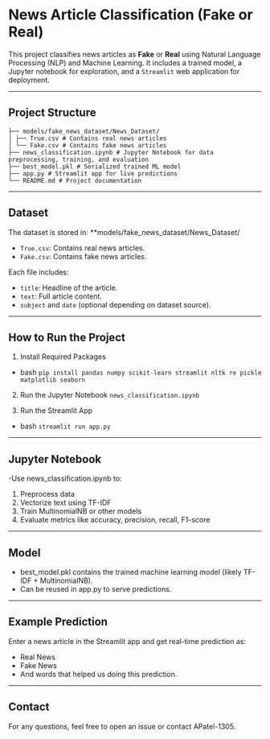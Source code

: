 # News Article Classification (Fake or Real)

This project classifies news articles as **Fake** or **Real** using Natural Language Processing (NLP) and Machine Learning. It includes a trained model, a Jupyter notebook for exploration, and a `Streamlit` web application for deployment.

---

## Project Structure

```text
├── models/fake_news_dataset/News_Dataset/
│ ├── True.csv # Contains real news articles
│ └── Fake.csv # Contains fake news articles
├── news_classification.ipynb # Jupyter Notebook for data preprocessing, training, and evaluation
├── best_model.pkl # Serialized trained ML model
├── app.py # Streamlit app for live predictions
└── README.md # Project documentation
```
---
## Dataset

The dataset is stored in:
**models/fake_news_dataset/News_Dataset/
- `True.csv`: Contains real news articles.
- `Fake.csv`: Contains fake news articles.

Each file includes:
- `title`: Headline of the article.
- `text`: Full article content.
- `subject` and `date` (optional depending on dataset source).

---

## How to Run the Project

1. Install Required Packages
- bash
`
pip install pandas numpy scikit-learn streamlit nltk re pickle matplotlib seaborn
`

2. Run the Jupyter Notebook
`
news_classification.ipynb
`
   
3. Run the Streamlit App
- bash
`
streamlit run app.py
`

---

## Jupyter Notebook
-Use news_classification.ipynb to:
1. Preprocess data
2. Vectorize text using TF-IDF
3. Train MultinomialNB or other models
4. Evaluate metrics like accuracy, precision, recall, F1-score

---

## Model
- best_model.pkl contains the trained machine learning model (likely TF-IDF + MultinomialNB).
- Can be reused in app.py to serve predictions.

---

## Example Prediction
Enter a news article in the Streamlit app and get real-time prediction as:
- Real News
- Fake News
- And words that helped us doing this prediction.
---

## Contact
For any questions, feel free to open an issue or contact APatel-1305.

